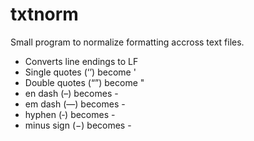 txtnorm
=======

Small program to normalize formatting accross text files.

* Converts line endings to LF
* Single quotes (‘’) become '
* Double quotes (“”) become "
* en dash (–) becomes -
* em dash (—) becomes -
* hyphen (‐) becomes -
* minus sign (−) becomes -